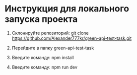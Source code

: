 # Инструкция для локального запуска проекта

1. Склонируйте репозиторий:
   git clone https://github.com/Alexander777kr/green-api-test-task.git

2. Перейдите в папку green-api-test-task

3. Введите команду:
   npm install

4. Введите команду:
   npm run dev

